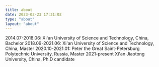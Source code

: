 ```yaml
---
title: about
date: 2023-02-23 17:31:02
type: "about"
layout: "about"
---
```

2014.07-2018.06: Xi'an University of Science and Technology, China, Bachelor
2018.09-2021.06: Xi'an University of Science and Technology, China, Master
2020.10-2021.01: Peter the Great Saint-Petersburg Polytechnic University, Russia, Master
2021-present Xi'an Jiaotong University, China, Ph.D candidate
